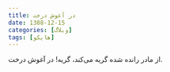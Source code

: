 ```yaml
---
title: در آغوش درخت
date: 1388-12-15
categories: [وبلاگ]
tags: [هایکو]
---
```


از مادر رانده شده
گریه می‌کند، گریه!
در آغوش درخت.
